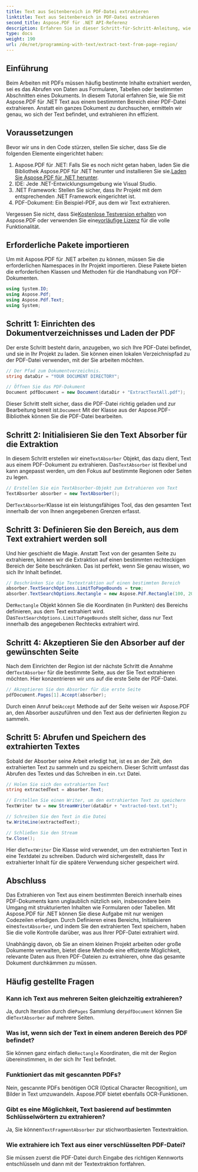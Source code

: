 ```yaml
---
title: Text aus Seitenbereich in PDF-Datei extrahieren
linktitle: Text aus Seitenbereich in PDF-Datei extrahieren
second_title: Aspose.PDF für .NET API-Referenz
description: Erfahren Sie in dieser Schritt-für-Schritt-Anleitung, wie Sie mit Aspose.PDF für .NET Text aus einem bestimmten Bereich einer PDF-Datei extrahieren. Sammeln und speichern Sie effizient Text aus Ihren Dokumenten.
type: docs
weight: 190
url: /de/net/programming-with-text/extract-text-from-page-region/
---
```

## Einführung

Beim Arbeiten mit PDFs müssen häufig bestimmte Inhalte extrahiert werden, sei es das Abrufen von Daten aus Formularen, Tabellen oder bestimmten Abschnitten eines Dokuments. In diesem Tutorial erfahren Sie, wie Sie mit Aspose.PDF für .NET Text aus einem bestimmten Bereich einer PDF-Datei extrahieren. Anstatt ein ganzes Dokument zu durchsuchen, ermitteln wir genau, wo sich der Text befindet, und extrahieren ihn effizient.

## Voraussetzungen

Bevor wir uns in den Code stürzen, stellen Sie sicher, dass Sie die folgenden Elemente eingerichtet haben:

1.  Aspose.PDF für .NET: Falls Sie es noch nicht getan haben, laden Sie die Bibliothek Aspose.PDF für .NET herunter und installieren Sie sie.[Laden Sie Aspose.PDF für .NET herunter](https://releases.aspose.com/pdf/net/).
2. IDE: Jede .NET-Entwicklungsumgebung wie Visual Studio.
3. .NET Framework: Stellen Sie sicher, dass Ihr Projekt mit dem entsprechenden .NET Framework eingerichtet ist.
4. PDF-Dokument: Ein Beispiel-PDF, aus dem wir Text extrahieren.

 Vergessen Sie nicht, dass Sie[Kostenlose Testversion erhalten](https://releases.aspose.com/) von Aspose.PDF oder verwenden Sie eine[vorläufige Lizenz](https://purchase.aspose.com/temporary-license/) für die volle Funktionalität.

## Erforderliche Pakete importieren

Um mit Aspose.PDF für .NET arbeiten zu können, müssen Sie die erforderlichen Namespaces in Ihr Projekt importieren. Diese Pakete bieten die erforderlichen Klassen und Methoden für die Handhabung von PDF-Dokumenten.

```csharp
using System.IO;
using Aspose.Pdf;
using Aspose.Pdf.Text;
using System;
```

## Schritt 1: Einrichten des Dokumentverzeichnisses und Laden der PDF

Der erste Schritt besteht darin, anzugeben, wo sich Ihre PDF-Datei befindet, und sie in Ihr Projekt zu laden. Sie können einen lokalen Verzeichnispfad zu der PDF-Datei verwenden, mit der Sie arbeiten möchten.

```csharp
// Der Pfad zum Dokumentverzeichnis.
string dataDir = "YOUR DOCUMENT DIRECTORY";

// Öffnen Sie das PDF-Dokument
Document pdfDocument = new Document(dataDir + "ExtractTextAll.pdf");
```

 Dieser Schritt stellt sicher, dass die PDF-Datei richtig geladen und zur Bearbeitung bereit ist.`Document` Mit der Klasse aus der Aspose.PDF-Bibliothek können Sie die PDF-Datei bearbeiten.

## Schritt 2: Initialisieren Sie den Text Absorber für die Extraktion

 In diesem Schritt erstellen wir eine`TextAbsorber` Objekt, das dazu dient, Text aus einem PDF-Dokument zu extrahieren. Das`TextAbsorber` ist flexibel und kann angepasst werden, um den Fokus auf bestimmte Regionen oder Seiten zu legen.

```csharp
// Erstellen Sie ein TextAbsorber-Objekt zum Extrahieren von Text
TextAbsorber absorber = new TextAbsorber();
```

 Der`TextAbsorber`Klasse ist ein leistungsfähiges Tool, das den gesamten Text innerhalb der von Ihnen angegebenen Grenzen erfasst.

## Schritt 3: Definieren Sie den Bereich, aus dem Text extrahiert werden soll

Und hier geschieht die Magie. Anstatt Text von der gesamten Seite zu extrahieren, können wir die Extraktion auf einen bestimmten rechteckigen Bereich der Seite beschränken. Das ist perfekt, wenn Sie genau wissen, wo sich Ihr Inhalt befindet.

```csharp
// Beschränken Sie die Textextraktion auf einen bestimmten Bereich
absorber.TextSearchOptions.LimitToPageBounds = true;
absorber.TextSearchOptions.Rectangle = new Aspose.Pdf.Rectangle(100, 200, 250, 350);
```

 Der`Rectangle` Objekt können Sie die Koordinaten (in Punkten) des Bereichs definieren, aus dem Text extrahiert wird. Das`TextSearchOptions.LimitToPageBounds` stellt sicher, dass nur Text innerhalb des angegebenen Rechtecks extrahiert wird.

## Schritt 4: Akzeptieren Sie den Absorber auf der gewünschten Seite

 Nach dem Einrichten der Region ist der nächste Schritt die Annahme der`TextAbsorber` für die bestimmte Seite, aus der Sie Text extrahieren möchten. Hier konzentrieren wir uns auf die erste Seite der PDF-Datei.

```csharp
// Akzeptieren Sie den Absorber für die erste Seite
pdfDocument.Pages[1].Accept(absorber);
```

 Durch einen Anruf bei`Accept` Methode auf der Seite weisen wir Aspose.PDF an, den Absorber auszuführen und den Text aus der definierten Region zu sammeln.

## Schritt 5: Abrufen und Speichern des extrahierten Textes

 Sobald der Absorber seine Arbeit erledigt hat, ist es an der Zeit, den extrahierten Text zu sammeln und zu speichern. Dieser Schritt umfasst das Abrufen des Textes und das Schreiben in ein`.txt` Datei.

```csharp
// Holen Sie sich den extrahierten Text
string extractedText = absorber.Text;

// Erstellen Sie einen Writer, um den extrahierten Text zu speichern
TextWriter tw = new StreamWriter(dataDir + "extracted-text.txt");

// Schreiben Sie den Text in die Datei
tw.WriteLine(extractedText);

// Schließen Sie den Stream
tw.Close();
```

 Hier die`TextWriter` Die Klasse wird verwendet, um den extrahierten Text in eine Textdatei zu schreiben. Dadurch wird sichergestellt, dass Ihr extrahierter Inhalt für die spätere Verwendung sicher gespeichert wird.

## Abschluss

 Das Extrahieren von Text aus einem bestimmten Bereich innerhalb eines PDF-Dokuments kann unglaublich nützlich sein, insbesondere beim Umgang mit strukturierten Inhalten wie Formularen oder Tabellen. Mit Aspose.PDF für .NET können Sie diese Aufgabe mit nur wenigen Codezeilen erledigen. Durch Definieren eines Bereichs, Initialisieren eines`TextAbsorber`, und indem Sie den extrahierten Text speichern, haben Sie die volle Kontrolle darüber, was aus Ihrer PDF-Datei extrahiert wird.

Unabhängig davon, ob Sie an einem kleinen Projekt arbeiten oder große Dokumente verwalten, bietet diese Methode eine effiziente Möglichkeit, relevante Daten aus Ihren PDF-Dateien zu extrahieren, ohne das gesamte Dokument durchkämmen zu müssen.

## Häufig gestellte Fragen

### Kann ich Text aus mehreren Seiten gleichzeitig extrahieren?
 Ja, durch Iteration durch die`Pages` Sammlung der`pdfDocument` können Sie die`TextAbsorber` auf mehrere Seiten.

### Was ist, wenn sich der Text in einem anderen Bereich des PDF befindet?
 Sie können ganz einfach die`Rectangle` Koordinaten, die mit der Region übereinstimmen, in der sich Ihr Text befindet.

### Funktioniert das mit gescannten PDFs?
Nein, gescannte PDFs benötigen OCR (Optical Character Recognition), um Bilder in Text umzuwandeln. Aspose.PDF bietet ebenfalls OCR-Funktionen.

### Gibt es eine Möglichkeit, Text basierend auf bestimmten Schlüsselwörtern zu extrahieren?
 Ja, Sie können`TextFragmentAbsorber` zur stichwortbasierten Textextraktion.

### Wie extrahiere ich Text aus einer verschlüsselten PDF-Datei?
Sie müssen zuerst die PDF-Datei durch Eingabe des richtigen Kennworts entschlüsseln und dann mit der Textextraktion fortfahren.